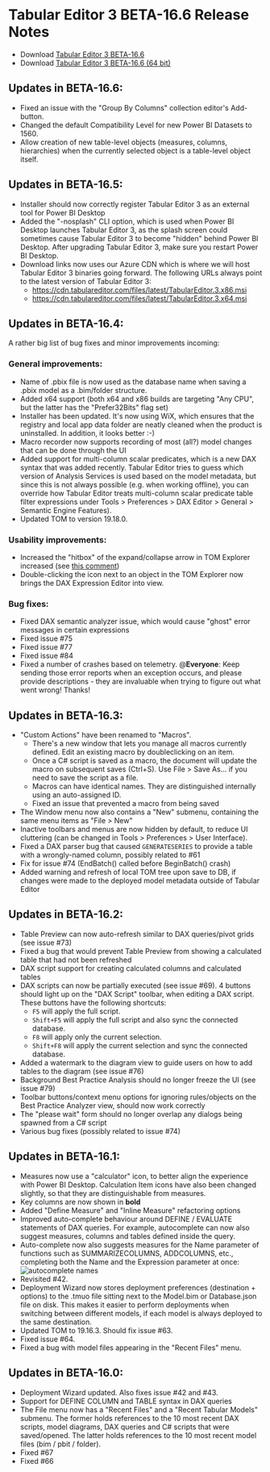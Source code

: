 # Tabular Editor 3 BETA-16.6 Release Notes

- Download [Tabular Editor 3 BETA-16.6](https://cdn.tabulareditor.com/files/TabularEditor.3.BETA-16.6.x86.msi)
- Download [Tabular Editor 3 BETA-16.6 (64 bit)](https://cdn.tabulareditor.com/files/TabularEditor.3.BETA-16.6.x64.msi)

## Updates in BETA-16.6:

- Fixed an issue with the "Group By Columns" collection editor's Add-button.
- Changed the default Compatibility Level for new Power BI Datasets to 1560.
- Allow creation of new table-level objects (measures, columns, hierarchies) when the currently selected object is a table-level object itself.

## Updates in BETA-16.5:

- Installer should now correctly register Tabular Editor 3 as an external tool for Power BI Desktop
- Added the "-nosplash" CLI option, which is used when Power BI Desktop launches Tabular Editor 3, as the splash screen could sometimes cause Tabular Editor 3 to become "hidden" behind Power BI Desktop. After upgrading Tabular Editor 3, make sure you restart Power BI Desktop.
- Download links now uses our Azure CDN which is where we will host Tabular Editor 3 binaries going forward. The following URLs always point to the latest version of Tabular Editor 3:
  - https://cdn.tabulareditor.com/files/latest/TabularEditor.3.x86.msi
  - https://cdn.tabulareditor.com/files/latest/TabularEditor.3.x64.msi

## Updates in BETA-16.4:

A rather big list of bug fixes and minor improvements incoming:

### General improvements:

- Name of .pbix file is now used as the database name when saving a .pbix model as a .bim/folder structure.
- Added x64 support (both x64 and x86 builds are targeting "Any CPU", but the latter has the "Prefer32Bits" flag set)
- Installer has been updated. It's now using WiX, which ensures that the registry and local app data folder are neatly cleaned when the product is uninstalled. In addition, it looks better :-)
- Macro recorder now supports recording of most (all?) model changes that can be done through the UI
- Added support for multi-column scalar predicates, which is a new DAX syntax that was added recently. Tabular Editor tries to guess which version of Analysis Services is used based on the model metadata, but since this is not always possible (e.g. when working offline), you can override how Tabular Editor treats multi-column scalar predicate table filter expressions under Tools > Preferences > DAX Editor > General > Semantic Engine Features).
- Updated TOM to version 19.18.0.

### Usability improvements:

- Increased the "hitbox" of the expand/collapse arrow in TOM Explorer increased (see [this comment](https://github.com/TabularEditor3/PublicPreview/issues/81#issuecomment-789637586))
- Double-clicking the icon next to an object in the TOM Explorer now brings the DAX Expression Editor into view.

### Bug fixes:

- Fixed DAX semantic analyzer issue, which would cause "ghost" error messages in certain expressions
- Fixed issue #75
- Fixed issue #77
- Fixed issue #84
- Fixed a number of crashes based on telemetry. @**Everyone**: Keep sending those error reports when an exception occurs, and please provide descriptions - they are invaluable when trying to figure out what went wrong! Thanks!

## Updates in BETA-16.3:

- "Custom Actions" have been renamed to "Macros".
  - There's a new window that lets you manage all macros currently defined. Edit an existing macro by doubleclicking on an item.
  - Once a C# script is saved as a macro, the document will update the macro on subsequent saves (Ctrl+S). Use File > Save As... if you need to save the script as a file.
  - Macros can have identical names. They are distinguished internally using an auto-assigned ID.
  - Fixed an issue that prevented a macro from being saved
- The Window menu now also contains a "New" submenu, containing the same menu items as "File > New"
- Inactive toolbars and menus are now hidden by default, to reduce UI cluttering (can be changed in Tools > Preferences > User Interface).
- Fixed a DAX parser bug that caused `GENERATESERIES` to provide a table with a wrongly-named column, possibly related to #61
- Fix for issue #74 (EndBatch() called before BeginBatch() crash)
- Added warning and refresh of local TOM tree upon save to DB, if changes were made to the deployed model metadata outside of Tabular Editor

## Updates in BETA-16.2:

- Table Preview can now auto-refresh similar to DAX queries/pivot grids (see issue #73)
- Fixed a bug that would prevent Table Preview from showing a calculated table that had not been refreshed
- DAX script support for creating calculated columns and calculated tables
- DAX scripts can now be partially executed (see issue #69). 4 buttons should light up on the "DAX Script" toolbar, when editing a DAX script. These buttons have the following shortcuts:
  - `F5` will apply the full script.
  - `Shift+F5` will apply the full script and also sync the connected database.
  - `F8` will apply only the current selection.
  - `Shift+F8` will apply the current selection and sync the connected database.
- Added a watermark to the diagram view to guide users on how to add tables to the diagram (see issue #76)
- Background Best Practice Analysis should no longer freeze the UI (see issue #79)
- Toolbar buttons/context menu options for ignoring rules/objects on the Best Practice Analyzer view, should now work correctly
- The "please wait" form should no longer overlap any dialogs being spawned from a C# script
- Various bug fixes (possibly related to issue #74)

## Updates in BETA-16.1:

- Measures now use a "calculator" icon, to better align the experience with Power BI Desktop. Calculation Item icons have also been changed slightly, so that they are distinguishable from measures.
- Key columns are now shown in **bold**
- Added "Define Measure" and "Inline Measure" refactoring options
- Improved auto-complete behaviour around DEFINE / EVALUATE statements of DAX queries. For example, autocomplete can now also suggest measures, columns and tables defined inside the query.
- Auto-complete now also suggests measures for the Name parameter of functions such as SUMMARIZECOLUMNS, ADDCOLUMNS, etc., completing both the Name and the Expression parameter at once:
  ![autocomplete names](https://user-images.githubusercontent.com/8976200/107629428-66aada80-6c62-11eb-91e4-d5528947840a.gif)
- Revisited #42.
- Deployment Wizard now stores deployment preferences (destination + options) to the .tmuo file sitting next to the Model.bim or Database.json file on disk. This makes it easier to perform deployments when switching between different models, if each model is always deployed to the same destination.
- Updated TOM to 19.16.3. Should fix issue #63.
- Fixed issue #64.
- Fixed a bug with model files appearing in the "Recent Files" menu.

## Updates in BETA-16.0:

- Deployment Wizard updated. Also fixes issue #42 and #43.
- Support for DEFINE COLUMN and TABLE syntax in DAX queries
- The File menu now has a "Recent Files" and a "Recent Tabular Models" submenu. The former holds references to the 10 most recent DAX scripts, model diagrams, DAX queries and C# scripts that were saved/opened. The latter holds references to the 10 most recent model files (bim / pbit / folder).
- Fixed #67
- Fixed #66
